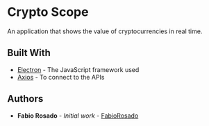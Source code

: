 # Crypto Scope

An application that shows the value of cryptocurrencies in real time.

## Built With

* [Electron](https://electronjs.org) - The JavaScript framework used
* [Axios](https://github.com/axios/axios) - To connect to the APIs

## Authors

* **Fabio Rosado** - *Initial work* - [FabioRosado](https://github.com/FabioRosado)
